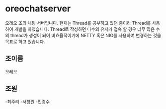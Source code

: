 # oreochatserver
오레오 조의 채팅 서버입니다.
현재는 Thread를 공부하고 있던 중이라 Thread를 사용하여 개발을 하였습니다.
Thread로 작성하면 다수의 유저가 접속 할 경우 너무 많은 수의 thread가 생성이 되어 비효율적이기에
NETTY 혹은 NIO를 사용하여 변경하는 것을 목표로 하고 있습니다.

## 조이름
오레오

## 조원
-최주리
-서청원
-민경수

